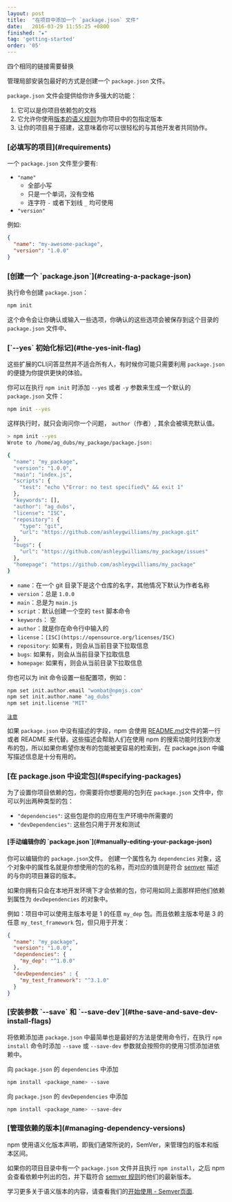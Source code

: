 ```yaml
---
layout: post
title:  "在项目中添加一个 `package.json` 文件"
date:   2016-03-29 11:55:25 +0800
finished: "★"
tag: 'getting-started'
order: '05'
---
```


四个相同的链接需要替换

管理局部安装包最好的方式是创建一个 `package.json` 文件。

`package.json` 文件会提供给你许多强大的功能：

1. 它可以是你项目依赖包的文档
2. 它允许你使用[版本的语义规则](https://docs.npmjs.com/getting-started/semantic-versioning)为你项目中的包指定版本
3. 让你的项目易于搭建，这意味着你可以很轻松的与其他开发者共同协作。

<h3 id="requirements">[必填写的项目](#requirements)</h3>

一个 `package.json` 文件至少要有:

- `"name"`
  * 全部小写
  * 只是一个单词，没有空格
  * 连字符 `-` 或者下划线 `_` 均可使用
- `"version"`

例如:

``` json
{
  "name": "my-awesome-package",
  "version": "1.0.0"
}
```

<h3 id="creating-a-package-json">[创建一个 `package.json`](#creating-a-package-json)</h3>

执行命令创建 `package.json`：

``` bash
npm init
```

这个命令会让你确认或输入一些选项，你确认的这些选项会被保存到这个目录的 `package.json` 文件中、

<h3 id="the-yes-init-flag">[`--yes` 初始化标记](#the-yes-init-flag)</h3>

这些扩展的CLI问答显然并不适合所有人，有时候你可能只需要利用 `package.json` 的便捷为你提供更快的体验。

你可以在执行 `npm init` 时添加 `--yes` 或者 `-y` 参数来生成一个默认的 `package.json` 文件：

``` bash
npm init --yes
```

这样执行时，就只会询问你一个问题， `author`（作者）, 其余会被填充默认值。

``` bash
> npm init --yes
Wrote to /home/ag_dubs/my_package/package.json:

{
  "name": "my_package",
  "version": "1.0.0",
  "main": "index.js",
  "scripts": {
    "test": "echo \"Error: no test specified\" && exit 1"
  },
  "keywords": [],
  "author": "ag_dubs",
  "license": "ISC",
  "repository": {
    "type": "git",
    "url": "https://github.com/ashleygwilliams/my_package.git"
  },
  "bugs": {
    "url": "https://github.com/ashleygwilliams/my_package/issues"
  },
  "homepage": "https://github.com/ashleygwilliams/my_package"
}
```

- `name`：在一个 git 目录下是这个仓库的名字，其他情况下默认为作者名称
- `version`：总是 `1.0.0`
- `main`：总是为 `main.js`
- `script`：默认创建一个空的 `test` 脚本命令
- `keywords`： 空
- `author`：就是你在命令行中输入的
- `license`：`[ISC](https://opensource.org/licenses/ISC)`
- `repository`: 如果有，则会从当前目录下拉取信息
- `bugs`: 如果有，则会从当前目录下拉取信息
- `homepage`: 如果有，则会从当前目录下拉取信息

你也可以为 init 命令设置一些配置项，例如：

``` bash
npm set init.author.email "wombat@npmjs.com"
npm set init.author.name "ag_dubs"
npm set init.license "MIT"
```

<a href="#NOTE" id="NOTE">`注意`</a>

如果 `package.json` 中没有描述的字段，npm 会使用 [README.md](https://github.com/echonest/pyechonest/blob/master/README.md)文件的第一行或者 README 来代替。这些描述会帮助人们在使用 npm 的搜索功能时找到你发布的包，所以如果你希望你发布的包能被更容易的检索到，在 package.json 中编写描述信息是十分有用的。

<h3 id="specifying-packages">[在 package.json 中设定包](#specifying-packages)</h3>

为了设置你项目依赖的包，你需要将你想要用的包列在 `package.json` 文件中，你可以列出两种类型的包：

- `"dependencies"`: 这些包是你的应用在生产环境中所需要的
- `"devDependencies"`: 这些包只用于开发和测试

<h4 id="manually-editing-your-package-json">[手动编辑你的 `package.json`](#manually-editing-your-package-json)</h4>

你可以编辑你的 `package.json`文件。 创建一个属性名为 `dependencies` 对象，这个对象中的属性名就是你想使用的包的名称，而对应的值则是符合 [semver](https://docs.npmjs.com/getting-started/semantic-versioning) 描述的与你的项目兼容的版本。

如果你拥有只会在本地开发环境下才会依赖的包，你可用如同上面那样把他们依赖到属性为 `devDependencies` 的对象中。

例如：项目中可以使用主版本号是 1 的任意 `my_dep` 包。而且依赖主版本号是 3 的任意 `my_test_framework` 包，但只用于开发：

``` json
{
  "name": "my_package",
  "version": "1.0.0",
  "dependencies": {
    "my_dep": "^1.0.0"
  },
  "devDependencies" : {
    "my_test_framework": "^3.1.0"
  }
}
```

<h3 id="the-save-and-save-dev-install-flags">[安装参数 `--save` 和 `--save-dev`](#the-save-and-save-dev-install-flags)</h3>

将依赖添加进 `package.json` 中最简单也是最好的方法是使用命令行，在执行 `npm install` 命令时添加 `--save` 或 `--save-dev` 参数就会按照你的使用习惯添加进依赖中。

向 `package.json` 的 `dependencies` 中添加

``` bash
npm install <package_name> --save
```

向 `package.json` 的 `devDependencies` 中添加

``` bash
npm install <package_name> --save-dev
```

<h3 id="managing-dependency-versions">[管理依赖的版本](#managing-dependency-versions)</h3>

npm 使用语义化版本声明，即我们通常所说的，SemVer，来管理包的版本和版本区间。

如果你的项目目录中有一个 `package.json` 文件并且执行 `npm install`，之后 npm 会查看依赖中列出的包，并下载符合 [semver 规则](https://docs.npmjs.com/getting-started/semantic-versioning)的他们的最新版本。

学习更多关于语义版本的内容，请查看我们的[开始使用 - Semver页面](https://docs.npmjs.com/getting-started/semantic-versioning).
